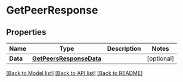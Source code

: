 # GetPeerResponse

## Properties

Name | Type | Description | Notes
------------ | ------------- | ------------- | -------------
**Data** | [**GetPeersResponseData**](GetPeersResponse_data.md) |  | [optional] 

[[Back to Model list]](../README.md#documentation-for-models) [[Back to API list]](../README.md#documentation-for-api-endpoints) [[Back to README]](../README.md)


